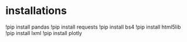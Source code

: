 # installations 
!pip install pandas
!pip install requests
!pip install bs4
!pip install html5lib
!pip install lxml
!pip install plotly
